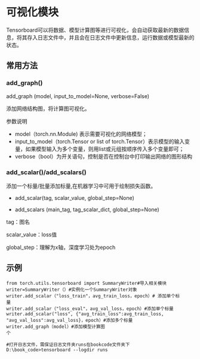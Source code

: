 # 可视化模块

Tensorboard可以将数据、模型计算图等进行可视化，会自动获取最新的数据信息，将其存入日志文件中，并且会在日志文件中更新信息，运行数据或模型最新的状态。

## 常用方法

### add_graph()

add_graph (model, input_to_model=None, verbose=False)

添加网络结构图，将计算图可视化。

参数说明

- model（torch.nn.Module) 表示需要可视化的网络模型；
- input_to_model（torch.Tensor or list of torch.Tensor）表示模型的输入变量，如果模型输入为多个变量，则用list或元组按顺序传入多个变量即可；
- verbose（bool）为开关语句，控制是否在控制台中打印输出网络的图形结构

### add_scalar()/add_scalars()

添加一个标量/批量添加标量,在机器学习中可用于绘制损失函数。

+ add_scalar(tag, scalar_value, global_step=None)

+ add_scalars (main_tag, tag_scalar_dict, global_step=None)

tag：图名

scalar_value：loss值

global_step：理解为x轴，深度学习处为epoch

## 示例

```
from torch.utils.tensorboard import SummaryWriter#导入相关模块
writer=SummaryWriter（）#实例化一个SummaryWriter对象
writer.add_scalar（"loss_train"，avg_train_loss，epoch）# 添加单个标
量
writer.add_scalar（"loss_eval"，avg_val_loss，epoch）#添加单个标量
writer.add_scalar("loss", {"avg_train_loss":avg_train_loss,
"avg_val_loss":avg_val_loss}，epoch）#添加多个标量
writer.add_graph（model）#添加模型计算图
个

#打开日志文件，需保证日志文件夹runs在bookcode文件夹下
D:\book_code>tensorboard --logdir runs
```

